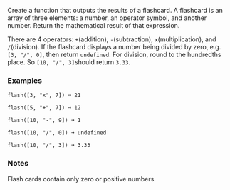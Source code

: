 Create a function that outputs the results of a flashcard. A flashcard is an array of three elements: a number, an operator symbol, and another number. Return the mathematical result of that expression.

There are 4 operators: `+`(addition), `-`(subtraction), `x`(multiplication), and `/`(division). If the flashcard displays a number being divided by zero, e.g. `[3, "/", 0]`, then return `undefined`. For division, round to the hundredths place. So `[10, "/", 3]`should return `3.33`.


### Examples ###
    flash([3, "x", 7]) ➞ 21

    flash([5, "+", 7]) ➞ 12

    flash([10, "-", 9]) ➞ 1

    flash([10, "/", 0]) ➞ undefined

    flash([10, "/", 3]) ➞ 3.33


### Notes ###
Flash cards contain only zero or positive numbers.